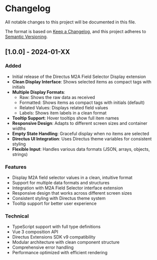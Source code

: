 # Changelog

All notable changes to this project will be documented in this file.

The format is based on [Keep a Changelog](https://keepachangelog.com/en/1.0.0/),
and this project adheres to [Semantic Versioning](https://semver.org/spec/v2.0.0.html).

## [1.0.0] - 2024-01-XX

### Added
- Initial release of the Directus M2A Field Selector Display extension
- **Clean Display Interface**: Shows selected items as compact tags with initials
- **Multiple Display Formats**: 
  - Raw: Shows the raw data as received
  - Formatted: Shows items as compact tags with initials (default)
  - Related Values: Displays related field values
  - Labels: Shows item labels in a clean format
- **Tooltip Support**: Hover tooltips show full item names
- **Responsive Design**: Adapts to different screen sizes and container widths
- **Empty State Handling**: Graceful display when no items are selected
- **Directus UI Integration**: Uses Directus theme variables for consistent styling
- **Flexible Input**: Handles various data formats (JSON, arrays, objects, strings)

### Features
- Display M2A field selector values in a clean, intuitive format
- Support for multiple data formats and structures
- Integration with M2A Field Selector interface extension
- Responsive design that works across different screen sizes
- Consistent styling with Directus theme system
- Tooltip support for better user experience

### Technical
- TypeScript support with full type definitions
- Vue 3 composition API
- Directus Extensions SDK v9 compatibility
- Modular architecture with clean component structure
- Comprehensive error handling
- Performance optimized with efficient rendering

